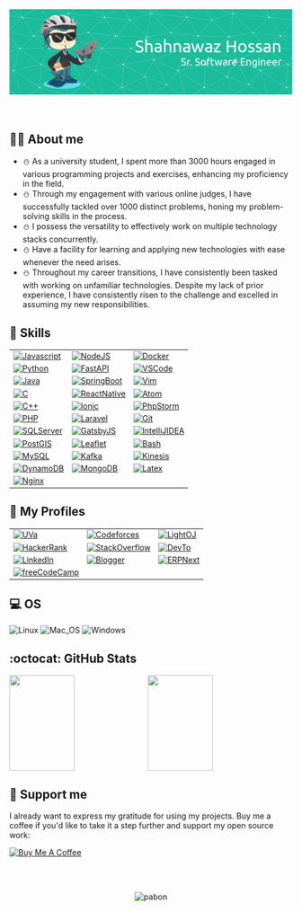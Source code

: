<div align="center"> <img src="./images/header-image.png"> </div>
<br>
<br>
<!-- <img align="right" width="400" height="250" alt="boy with computer" src="./images/coffee.png" /> -->

## :man_office_worker: About me

- :snowman: As a university student, I spent more than 3000 hours engaged in various programming projects and exercises, enhancing my proficiency in the field.
- :snowman: Through my engagement with various online judges, I have successfully tackled over 1000 distinct problems, honing my problem-solving skills in the process.
- :snowman: I possess the versatility to effectively work on multiple technology stacks concurrently.
- :snowman: Have a facility for learning and applying new technologies with ease whenever the need arises.
- :snowman: Throughout my career transitions, I have consistently been tasked with working on unfamiliar technologies. Despite my lack of prior experience, I have consistently risen to the challenge and excelled in assuming my new responsibilities.
  <br>

## :fork_and_knife: Skills

|  |  |  |
| --- | --- | --- |
| [![Javascript](https://img.shields.io/badge/Language-Javascript-informational?style=for-the-badge&logo=Javascript&labelColor=17202A&color=1abc9c)](https://developer.mozilla.org/en-US/docs/Web/JavaScript) | [![NodeJS](https://img.shields.io/badge/Framework-NodeJS-informational?style=for-the-badge&logo=nodedotjs&labelColor=17202A&color=1abc9c)](https://nodejs.org/en) | [![Docker](https://img.shields.io/badge/Tools-Docker-informational?style=for-the-badge&logo=Docker&labelColor=17202A&color=1abc9c)](https://www.docker.com/) |
| [![Python](https://img.shields.io/badge/Language-Python-informational?style=for-the-badge&logo=python&labelColor=17202A&color=1abc9c)](https://www.python.org/) | [![FastAPI](https://img.shields.io/badge/Framework-FastAPI-informational?style=for-the-badge&logo=fastapi&labelColor=17202A&color=1abc9c)](https://fastapi.tiangolo.com/) | [![VSCode](https://img.shields.io/badge/Editor-Visual_Studio_Code-informational?style=for-the-badge&logo=visual-studio-code&logoColor=007ACC&labelColor=17202A&color=1abc9c)](https://code.visualstudio.com/) |
| [![Java](https://img.shields.io/badge/Language-Java-informational?style=for-the-badge&logo=openjdk&labelColor=17202A&color=1abc9c)](https://www.java.com/en/) | [![SpringBoot](https://img.shields.io/badge/Framework-Spring-informational?style=for-the-badge&logo=spring&labelColor=17202A&color=1abc9c)](https://spring.io/projects/spring-boot) | [![Vim](https://img.shields.io/badge/Editor-Vim-informational?style=for-the-badge&logo=vim&labelColor=17202A&color=1abc9c)](https://www.vim.org/) |
| [![C](https://img.shields.io/badge/Language-C-informational?style=for-the-badge&logo=c&labelColor=17202A&color=1abc9c)](https://www.cprogramming.com/) | [![ReactNative](https://img.shields.io/badge/Framework-React_Native-informational?style=for-the-badge&logo=React&labelColor=17202A&color=1abc9c)](https://reactnative.dev/) | [![Atom](https://img.shields.io/badge/Editor-Atom-informational?style=for-the-badge&logo=Atom&labelColor=17202A&color=1abc9c)](https://atom.io/) |
| [![C++](https://img.shields.io/badge/Language-C++-informational?style=for-the-badge&logo=c%2B%2B&labelColor=17202A&color=1abc9c)](https://isocpp.org/) | [![Ionic](https://img.shields.io/badge/Framework-Ionic-informational?style=for-the-badge&logo=Ionic&labelColor=17202A&color=1abc9c)](https://ionicframework.com/) | [![PhpStorm](https://img.shields.io/badge/IDE-PhpStorm-informational?style=for-the-badge&logo=phpstorm&labelColor=17202A&color=1abc9c)](https://www.jetbrains.com/phpstorm/) |
| [![PHP](https://img.shields.io/badge/Language-PHP-informational?style=for-the-badge&logo=php&labelColor=17202A&color=1abc9c)](https://www.php.net/) | [![Laravel](https://img.shields.io/badge/Framework-Laravel-informational?style=for-the-badge&logo=laravel&labelColor=17202A&color=1abc9c)](https://laravel.com/) | [![Git](https://img.shields.io/badge/Tools-Git-informational?style=for-the-badge&logo=git&labelColor=17202A&color=1abc9c)](https://git-scm.com/) |
| [![SQLServer](https://img.shields.io/badge/DB-SQL_Server-informational?style=for-the-badge&logo=microsoftsqlserver&labelColor=17202A&color=1abc9c)](https://www.microsoft.com/en-us/sql-server/sql-server-downloads) | [![GatsbyJS](https://img.shields.io/badge/Framework-Gatsby-informational?style=for-the-badge&logo=Gatsby&logoColor=663399&labelColor=17202A&color=1abc9c)](https://www.gatsbyjs.org/) | [![IntelliJIDEA](https://img.shields.io/badge/IDE-IntelliJ_IDEA-informational?style=for-the-badge&logo=intellijidea&labelColor=17202A&color=1abc9c)](https://www.jetbrains.com/idea/) |
| [![PostGIS](https://img.shields.io/badge/DB-PostGIS-informational?style=for-the-badge&logo=postgresql&labelColor=17202A&color=1abc9c)](https://postgis.net/) | [![Leaflet](https://img.shields.io/badge/Framework-Leaflet-informational?style=for-the-badge&logo=leaflet&labelColor=17202A&color=1abc9c)](https://leafletjs.com/) | [![Bash](https://img.shields.io/badge/Shell-Bash-informational?style=for-the-badge&logo=GNU-Bash&labelColor=17202A&color=1abc9c)](https://devhints.io/bash) |
| [![MySQL](https://img.shields.io/badge/DB-MySQL-informational?style=for-the-badge&logo=mysql&labelColor=17202A&color=1abc9c)](https://www.mysql.com/) | [![Kafka](https://img.shields.io/badge/Streams-Kafka-informational?style=for-the-badge&logo=apachekafka&labelColor=17202A&color=1abc9c)](https://kafka.apache.org/) | [![Kinesis](https://img.shields.io/badge/Streams-Kinesis-informational?style=for-the-badge&logo=amazonsqs&labelColor=17202A&color=1abc9c)](https://aws.amazon.com/kinesis/) |
| [![DynamoDB](https://img.shields.io/badge/DB-DynamoDB-informational?style=for-the-badge&logo=Amazon-DynamoDB&labelColor=17202A&color=1abc9c)](https://aws.amazon.com/dynamodb/) | [![MongoDB](https://img.shields.io/badge/DB-MongoDB-informational?style=for-the-badge&logo=mongodb&logoColor=4DB33D&labelColor=17202A&color=1abc9c)](https://www.mongodb.com/) | [![Latex](https://img.shields.io/badge/Latex-★★☆-lightgrey?labelColor=008080&logo=LaTeX&style=for-the-badge&logoColor=white)](https://www.latex-project.org/) |
| [![Nginx](https://img.shields.io/badge/Server-NGINX-informational?style=for-the-badge&logo=nginx&labelColor=17202A&color=1abc9c)](https://www.nginx.com/) |

## :ghost: My Profiles

|  |  |  |
| --- | --- | --- |
| [![UVa](https://img.shields.io/badge/Online_Judge-UVa-F34B7D?style=for-the-badge&logo=none)](https://uhunt.onlinejudge.org/id/370372) | [![Codeforces](https://img.shields.io/badge/Online_Judge-Codeforces-006FBF?style=for-the-badge&logo=codeforces)](https://codeforces.com/profile/Back_To_School) | [![LightOJ](https://img.shields.io/badge/Online_Judge-LightOJ-3298DC?style=for-the-badge&logo=none)](https://lightoj.com/user/shahnawaz-pabon) |
| [![HackerRank](https://img.shields.io/badge/Online_Judge-HackerRank-1BA94C?style=for-the-badge&logo=hackerrank)](https://www.hackerrank.com/shahnawaz_pabon) | [![StackOverflow](https://img.shields.io/badge/Profile-Stack_Overflow-F2740D?style=for-the-badge&logo=stackoverflow)](https://stackoverflow.com/users/6174271/shahnawaz-hossan) | [![DevTo](https://img.shields.io/badge/Profile-Dev.to-1C1D26?style=for-the-badge&logo=dev.to)](https://dev.to/shahnawaz-pabon) |
| [![LinkedIn](https://img.shields.io/badge/Profile-LinkedIn-0E76E8?style=for-the-badge&logo=linkedin)](https://www.linkedin.com/in/backtoschool/) | [![Blogger](https://img.shields.io/badge/Profile-Blogger-FC4F08?style=for-the-badge&logo=blogger)](https://shahnawaz-pabon.blogspot.com/) | [![ERPNext](https://img.shields.io/badge/Profile-ERPNext-7079F7?style=for-the-badge&logo=none)](https://discuss.erpnext.com/u/pabon_cse_12/summary) |
| [![freeCodeCamp](https://img.shields.io/badge/Profile-freeCodeCamp-0A0A23?style=for-the-badge&logo=freecodecamp)](https://www.freecodecamp.org/shahnawaz-pabon) |

## :computer: OS

![Linux](https://img.shields.io/badge/-Linux-FCC624?logo=Linux&style=for-the-badge&logoColor=black)
![Mac_OS](https://img.shields.io/badge/-Mac_OS-999999?logo=Apple&style=for-the-badge&logoColor=white)
![Windows](https://img.shields.io/badge/-Windows-00A4EF?logo=Windows&style=for-the-badge&logoColor=white)

## :octocat: GitHub Stats

<div style="display: flex; flex-direction: row;">

  <img width="48%" height="170" src="https://github-readme-stats-sigma-five.vercel.app/api?username=shahnawaz-pabon&show_icons=true&include_all_commits=true&count_private=true&title_color=ffffff&text_color=ffffff&icon_color=3498DB&bg_color=2c3e50" />
  <span>&nbsp;</span>
  <img width="48%" height="170" src="https://streak-stats.demolab.com?user=shahnawaz-pabon&height=170&border_radius=5&date_format=j%20M%5B%20Y%5D" />

</div>

<!--
Previous Github Stats

<a href="https://github.com/shahnawaz-pabon">
  <img align="center" src="https://github-readme-stats.vercel.app/api?username=shahnawaz-pabon&show_icons=true&include_all_commits=true&line_height=27&count_private=true&title_color=76D7C4&text_color=c9cacc&icon_color=3498DB&bg_color=2c3e50" alt="Pabon's GitHub Stats" />
</a>

<a href="https://github.com/shahnawaz-pabon">
  <img align="center" src="https://github-readme-stats.vercel.app/api/top-langs/?username=shahnawaz-pabon&hide=java,objective-c&title_color=76D7C4&text_color=c9cacc&icon_color=F0DB4F&bg_color=2c3e50" />
</a>

<a href="https://github.com/shahnawaz-pabon/shahnawaz-pabon.github.io">
  <img align="center" src="https://github-readme-stats.vercel.app/api/pin/?username=shahnawaz-pabon&repo=shahnawaz-pabon.github.io&title_color=76D7C4&text_color=c9cacc&icon_color=3498DB&bg_color=2c3e50" />
</a>
-->

## :sparkling_heart: Support me

I already want to express my gratitude for using my projects. Buy me a coffee if you'd like to take it a step further and support my open source work:

<a href="https://www.buymeacoffee.com/shahnawazhossan" target="_blank"><img src="https://cdn.buymeacoffee.com/buttons/default-orange.png" alt="Buy Me A Coffee" height="41" width="174"></a>

<br>
<br>

<p align="center">
  <img src="https://komarev.com/ghpvc/?username=shahnawaz-pabon&color=1abc9c&label=PROFILE+VIEWS&style=flat" alt="pabon" />
</p>

<!-- Definitions -->

[pabon]: https://github.com/shahnawaz-pabon
[javascript]: https://developer.mozilla.org/en-US/docs/Web/JavaScript
[python]: https://www.python.org/
[reactjs]: https://reactjs.org/
[reactnative]: https://reactnative.dev/
[ionic]: https://ionicframework.com/
[gatsbyjs]: https://www.gatsbyjs.org/
[bash]: https://devhints.io/bash
[docker]: https://www.docker.com/
[visualstudio]: https://code.visualstudio.com/
[atom]: https://atom.io/
[phpstorm]: https://www.jetbrains.com/phpstorm/

